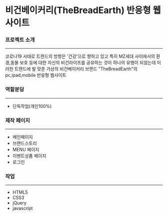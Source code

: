 # 비건베이커리(TheBreadEarth) 반응형 웹사이트

### 프로젝트 소개
---
코로나19 사태로 트렌드의 방향은 '건강'으로 향하고 있고 특히 MZ세대 사이에서의 환경,동물 보호 등에 대한 자신의 비건라이프를 공유하는 것이 하나의 유행이 되었는데 이러한 트렌드에 발 맞춘 가상의 비건베이커리 브랜드 "TheBreadEarth"의 pc,ipad,mobile 반응형 웹사이트

### 역할분담
---
- 단독작업(개인100%)

### 제작 페이지
---
- 메인페이지
- 브랜드스토리
- MENU 페이지
- 이벤트상품 페이지
- 로그인

### 작업
---
- HTML5
- CSS3
- jQuery
- javascript
